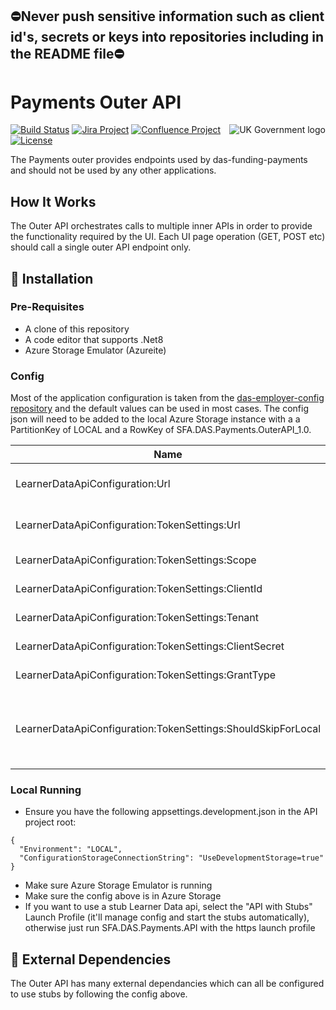 ## ⛔Never push sensitive information such as client id's, secrets or keys into repositories including in the README file⛔

# Payments Outer API

<img src="https://avatars.githubusercontent.com/u/9841374?s=200&v=4" align="right" alt="UK Government logo">

[![Build Status](https://dev.azure.com/sfa-gov-uk/Digital%20Apprenticeship%20Service/_apis/build/status/das-apim-endpoints-Apprenticeships?branchName=master)](https://dev.azure.com/sfa-gov-uk/Digital%20Apprenticeship%20Service/_build/latest?definitionId=das-apim-endpoints-Payments&branchName=master)
[![Jira Project](https://img.shields.io/badge/Jira-Project-blue)](https://skillsfundingagency.atlassian.net/jira/software/c/projects/FLP/boards/753)
[![Confluence Project](https://img.shields.io/badge/Confluence-Project-blue)](https://skillsfundingagency.atlassian.net/wiki/spaces/NDL/pages/3480354918/Flexible+Payments+Models)
[![License](https://img.shields.io/badge/license-MIT-lightgrey.svg?longCache=true&style=flat-square)](https://en.wikipedia.org/wiki/MIT_License)

The Payments outer provides endpoints used by das-funding-payments and should not be used by any other applications.

## How It Works

The Outer API orchestrates calls to multiple inner APIs in order to provide the functionality required by the UI.  Each UI page operation (GET, POST etc) should call a single outer API endpoint only.

## 🚀 Installation

### Pre-Requisites

* A clone of this repository
* A code editor that supports .Net8
* Azure Storage Emulator (Azureite)

### Config

Most of the application configuration is taken from the [das-employer-config repository](https://github.com/SkillsFundingAgency/das-employer-config) and the default values can be used in most cases.  The config json will need to be added to the local Azure Storage instance with a a PartitionKey of LOCAL and a RowKey of SFA.DAS.Payments.OuterAPI_1.0.

| Name                                                          | Description                                       | Stub Value                                |
| ------------------------------------------------------------- | ------------------------------------------------- |-------------------------------------------|
| LearnerDataApiConfiguration:Url                               | Url of the data endpoint                          | https://localhost:4000/learner-data-api   |
| LearnerDataApiConfiguration:TokenSettings:Url                 | Url of the token endpoint                         | http://localhost (if using stub api)      |
| LearnerDataApiConfiguration:TokenSettings:Scope               | Token settings                                    |                                           |
| LearnerDataApiConfiguration:TokenSettings:ClientId            | Token settings                                    |                                           |
| LearnerDataApiConfiguration:TokenSettings:Tenant              | Token settings                                    |                                           |
| LearnerDataApiConfiguration:TokenSettings:ClientSecret        | Token settings                                    |                                           |
| LearnerDataApiConfiguration:TokenSettings:GrantType           | Token settings                                    |                                           |
| LearnerDataApiConfiguration:TokenSettings:ShouldSkipForLocal  | For local use only, skips calling token endpoint  | true                                      |

### Local Running

* Ensure you have the following appsettings.development.json in the API project root:

```
{
  "Environment": "LOCAL",
  "ConfigurationStorageConnectionString": "UseDevelopmentStorage=true"
}
```

* Make sure Azure Storage Emulator is running
* Make sure the config above is in Azure Storage
* If you want to use a stub Learner Data api, select the "API with Stubs" Launch Profile (it'll manage config and start the stubs automatically), otherwise just run SFA.DAS.Payments.API with the https launch profile


## 🔗 External Dependencies

The Outer API has many external dependancies which can all be configured to use stubs by following the config above.